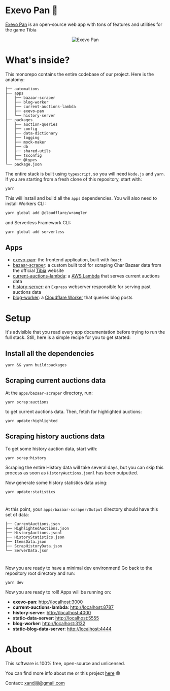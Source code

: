 # Exevo Pan 🍎

[Exevo Pan](https://www.exevopan.com/) is an open-source web app with tons of
features and utilities for the game Tibia

<p align="center">
    <img alt="Exevo Pan" src="https://i.imgur.com/0x3ZPkF.png">
</p>

# What's inside?

This monorepo contains the entire codebase of our project. Here is the anatomy:

```
├── automations
├── apps
│   ├── bazaar-scraper
│   ├── blog-worker
│   ├── current-auctions-lambda
│   ├── exevo-pan
│   └── history-server
├── packages
│   ├── auction-queries
│   ├── config
│   ├── data-dictionary
│   ├── logging
│   ├── mock-maker
│   ├── db
│   ├── shared-utils
│   ├── tsconfig
│   └── @types
└── package.json
```

The entire stack is built using `typescript`, so you will need `Node.js` and
`yarn`. If you are starting from a fresh clone of this repository, start with:

```bash
yarn
```

This will install and build all the `apps` dependencies. You will also need to
install Workers CLI:

```bash
yarn global add @cloudflare/wrangler
```

and Serverless Framework CLI:

```bash
yarn global add serverless
```

## Apps

- [exevo-pan](apps/exevo-pan): the frontend application, built with `React`
- [bazaar-scraper](apps/bazaar-scraper): a custom built tool for scraping Char
  Bazaar data from the official [Tibia](https://www.tibia.com/) website
- [current-auctions-lambda](apps/current-auctions-lambda): a
  [AWS Lambda](https://aws.amazon.com/lambda/) that serves current auctions data
- [history-server](apps/history-server): an `Express` webserver responsible for
  serving past auctions data
- [blog-worker](apps/blog-worker): a
  [Cloudflare Worker](https://workers.cloudflare.com/) that queries blog posts

# Setup

It's advisible that you read every app documentation before trying to run the
full stack. Still, here is a simple recipe for you to get started:

## Install all the dependencies

```
yarn && yarn build:packages
```

## Scraping current auctions data

At the `apps/bazaar-scraper` directory, run:

```
yarn scrap:auctions
```

to get current auctions data. Then, fetch for highlighted auctions:

```
yarn update:highlighted
```

## Scraping history auctions data

To get some history auction data, start with:

```
yarn scrap:history
```

Scraping the entire History data will take several days, but you can skip this
process as soon as `HistoryAuctions.jsonl` has been outputted.

Now generate some history statistics data using:

```
yarn update:statistics
```

#

At this point, your `apps/bazaar-scraper/Output` directory should have this set
of data:

```
├── CurrentAuctions.json
├── HighlightedAuctions.json
├── HistoryAuctions.jsonl
├── HistoryStatistics.json
├── ItemsData.json
├── ScrapHistoryData.json
└── ServerData.json
```

#

Now you are ready to have a minimal dev environment! Go back to the repository
root directory and run:

```
yarn dev
```

Now you are ready to roll! Apps will be running on:

- **exevo-pan**: [http://localhost:3000](http://localhost:3000)
- **current-auctions-lambda**: [http://localhost:8787](http://localhost:8787)
- **history-server**: [http://localhost:4000](http://localhost:4000)
- **static-data-server**: [http://localhost:5555](http://localhost:5555)
- **blog-worker**: [http://localhost:3132](http://localhost:3132)
- **static-blog-data-server**: [http://localhost:4444](http://localhost:4444)

# About

This software is 100% free, open-source and unlicensed.

You can find more info about me or this project
[here](https://www.exevopan.com/blog/about) 😄

Contact: xandjiji@gmail.com

